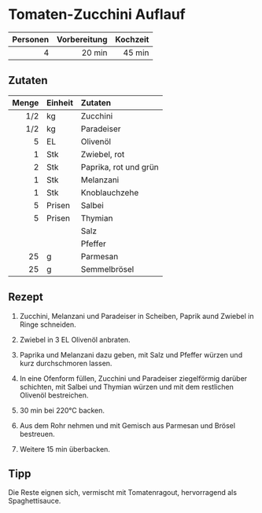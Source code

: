# Tomaten-Zucchini Auflauf

| Personen | Vorbereitung | Kochzeit |
| --------:| ------------:| --------:|
|        4 |       20 min |   45 min |

## Zutaten

| Menge | Einheit | Zutaten               |
| -----:|:------- |:--------------------- |
|   1/2 | kg      | Zucchini              |
|   1/2 | kg      | Paradeiser            |
|     5 | EL      | Olivenöl              |
|     1 | Stk     | Zwiebel, rot          |
|     2 | Stk     | Paprika, rot und grün |
|     1 | Stk     | Melanzani             |
|     1 | Stk     | Knoblauchzehe         |
|     5 | Prisen  | Salbei                |
|     5 | Prisen  | Thymian               |
|       |         | Salz                  |
|       |         | Pfeffer               |
|    25 | g       | Parmesan              |
|    25 | g       | Semmelbrösel          |

## Rezept

1.  Zucchini, Melanzani und Paradeiser in Scheiben, Paprik aund Zwiebel in Ringe
    schneiden.

2.  Zwiebel in 3 EL Olivenöl anbraten.

3.  Paprika und Melanzani dazu geben, mit Salz und Pfeffer würzen und kurz
    durchschmoren lassen.

4.  In eine Ofenform füllen, Zucchini und Paradeiser ziegelförmig darüber
    schichten, mit Salbei und Thymian würzen und mit dem restlichen Olivenöl
    bestreichen.

5.  30 min bei 220°C backen.

6.  Aus dem Rohr nehmen und mit Gemisch aus Parmesan und Brösel bestreuen.

7.  Weitere 15 min überbacken.

## Tipp

Die Reste eignen sich, vermischt mit Tomatenragout, hervorragend als
Spaghettisauce.
